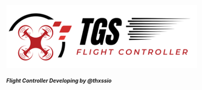 <h1 align="center"><img src="assets/logo/capa2.png" height="auto" width="900"></img></h1>




***Flight Controller Developing by @thxssio***



